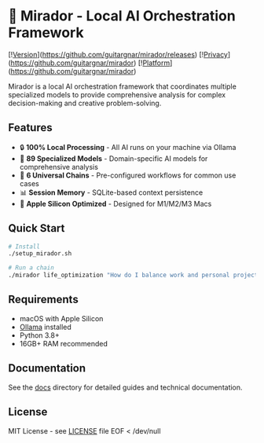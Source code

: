 # 🏰 Mirador - Local AI Orchestration Framework

[\![Version](https://img.shields.io/badge/Version-5.0.0-gold?style=for-the-badge)](https://github.com/guitargnar/mirador/releases)
[\![Privacy](https://img.shields.io/badge/Privacy-Local%20Only-green?style=for-the-badge)](https://github.com/guitargnar/mirador)
[\![Platform](https://img.shields.io/badge/Platform-Apple%20Silicon-black?style=for-the-badge&logo=apple)](https://github.com/guitargnar/mirador)

Mirador is a local AI orchestration framework that coordinates multiple specialized models to provide comprehensive analysis for complex decision-making and creative problem-solving.

## Features

- 🔒 **100% Local Processing** - All AI runs on your machine via Ollama
- 🧠 **89 Specialized Models** - Domain-specific AI models for comprehensive analysis  
- 🔗 **6 Universal Chains** - Pre-configured workflows for common use cases
- 📊 **Session Memory** - SQLite-based context persistence
- 🍎 **Apple Silicon Optimized** - Designed for M1/M2/M3 Macs

## Quick Start

```bash
# Install
./setup_mirador.sh

# Run a chain
./mirador life_optimization "How do I balance work and personal projects?"
```

## Requirements

- macOS with Apple Silicon
- [Ollama](https://ollama.ai) installed
- Python 3.8+
- 16GB+ RAM recommended

## Documentation

See the [docs](docs/) directory for detailed guides and technical documentation.

## License

MIT License - see [LICENSE](LICENSE) file
EOF < /dev/null